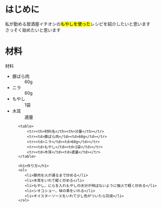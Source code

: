 <!DOCTYPE html>
<html>
   <head>
       <meta charset="uf-8"/>
       <title>やみつきもやしの作り方</title>
   </head>
       <body>
          <h1>はじめに</h1>
          <p>私が勤める居酒屋イチオシの<mark>もやしを使った</mark>レシピを紹介したいと思います<br></strong>さっそく始めたいと思います</strong></p>
          <h1>材料</h1>
          <p>材料</p>
          <ul>
              <li>豚ばら肉</li><dd>60g</dd>
              <li>ニラ</li><dd>60g</dd>
              <li>もやし</li><dd>1袋</dd>
              <li>木耳</li><dd>適量</dd>
          </ul>
          
          <table>
              <tr><th>材料名</th><th>分量</th></tr>
              <tr><td>豚ばら肉</td><td>60g</td></tr>
              <tr><td>ニラ</td><td>60g</td></tr>
              <tr><td>もやし</td><td>1袋</td></tr>
              <tr><td>木耳</td><td>適量</td></tr>
          </table>
          
          <h1>作り方</h1>
          <ol>
             <li>豚肉を火が通るまで炒める</li>
             <li>木耳をいれて軽く炒める</li>
             <li>もやし、にらを入れもやしの水分が飛ばないように強火で軽く炒める</li>
             <li>シオコショー、味の素をいれる</li>
             <li>オイスターソースをいれて少し色がついたら完成</li>
          </ol>
   </body>
</html>
